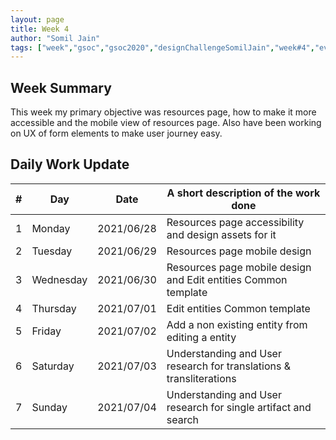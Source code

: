 ```yaml
---
layout: page
title: Week 4
author: "Somil Jain"
tags: ["week","gsoc","gsoc2020","designChallengeSomilJain","week#4","eval#1"]
---
```


## Week Summary

This week my primary objective was resources page, how to make it more accessible and the mobile view of resources page. Also have been working on UX of form elements to make user journey easy.

## Daily Work Update

|\#|Day|Date|A short description of the work done|  
|---	|---	|---	|---	|  
|1   	| Monday 	|   2021/06/28	| Resources page accessibility and design assets for it |  
|2   	| Tuesday  	|   2021/06/29	| Resources page mobile design |  
|3   	| Wednesday  	|  2021/06/30 	|  Resources page mobile design and Edit entities Common template |  
|4   	| Thursday  	|   2021/07/01	| Edit entities Common template  |  
|5   	| Friday  	|   2021/07/02	| Add a non existing entity from editing a entity |
|6   	| Saturday  	|   2021/07/03	| Understanding and User research for translations & transliterations |  
|7   	| Sunday  	|   2021/07/04 | Understanding and User research for single artifact and search |
